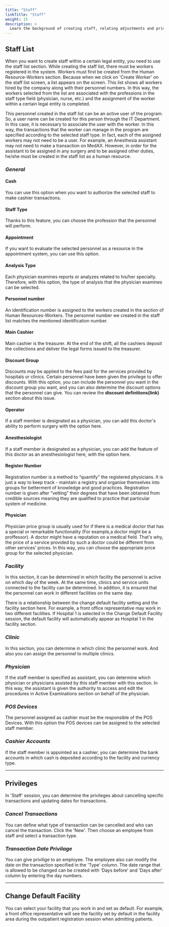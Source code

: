 ```yaml
---
title: "Staff"
linkTitle: "Staff"
weight: 15
description: >
  Learn the background of creating staff, relating adjustments and priviliges. 
---
```


## Staff List

When you want to create staff within a certain legal entity, you need to use the staff list section. While creating the staff list, there must be workers registered in the system. Workers must first be created from the Human Resource-Workers section. Because when we click on 'Create Worker' on the staff list screen, a list appears on the screen. This list shows all workers hired by the company along with their personnel numbers. In this way, the workers selected from the list are associated with the professions in the staff type field (physician, nurse, etc.) and the assignment of the worker within a certain legal entity is completed.

This personnel created in the staff list can be an active user of the program. So, a user name can be created for this person through the IT Department. In this case, it is necessary to associate the user with the worker. In this way, the transactions that the worker can manage in the program are specified according to the selected staff type. In fact, each of the assigned workers may not need to be a user. For example, an Anesthesia assistant may not need to make a transaction on MedAX. However, in order for the assistant to be assigned in any surgery and to be assigned other duties, he/she must be created in the staff list as a human resource.

### *General*

#### Cash 
You can use this option when you want to authorize the selected staff to make cashier transactions.
#### Staff Type
Thanks to this feature, you can choose the profession that the personnel will perform.
#### Appointment
If you want to evaluate the selected personnel as a resource in the appointment system, you can use this option.
#### Analysis Type
Each physician examines reports or analyzes related to his/her specialty. Therefore, with this option, the type of analysis that the physician examines can be selected.
#### Personnel number
An identification number is assigned to the workers created in the section of Human Resources-Workers. The personnel number we created in the staff list matches the mentioned identification number.
#### Main Cashier
Main cashier is the treasurer. At the end of the shift, all the cashiers deposit the collections and deliver the legal forms issued to the treasurer.
#### Discount Group
Discounts may be applied to the fees paid for the services provided by hospitals or clinics. Certain personnel have been given the privilege to offer discounts. With this option, you can include the personnel you want in the discount group you want, and you can also determine the discount options that the personnel can give. You can review the **discount definitions(link)** section about this issue.
#### Operator
If a staff member is designated as a physician, you can add this doctor's ability to perform surgery with the option here.
#### Anesthesiologist
If a staff member is designated as a physician, you can add the feature of this doctor as an anesthesiologist here, with the option here.
#### Register Number
Registration number is a method to “quantify” the registered physicians. It is just a way to keep track - maintain a registry and organise themselves into groups for betterment of knowledge and good practices.
Registration number is given after “vetting” their degrees that have been obtained from credible sources meaning they are qualified to practice that particular system of medicine.
#### Physician
Physician price group is usually used for if there is a medical doctor that has a special or remarkable functionality (For example,a doctor might be a proffessor). A doctor might have a reputation on a medical field. That's why, the price of a service provided by such a doctor could be different from other services' prices. In this way, you can choose the appropriate price group for the selected physician.
### *Facility*
In this section, it can be determined in which facility the personnel is active on which day of the week. At the same time, clinics and service units connected to the facility can be determined. In addition, it is ensured that the personnel can work in different facilities on the same day.

There is a relationship between the change default facility setting and the facility section here. For example, a front office representative may work in two different facilities. If Hospital 1 is selected in the Change Default Facility session, the default facility will automatically appear as Hospital 1 in the facility section. 

### *Clinic*
In this section, you can determine in which clinic the personnel work. And also you can assign the personnel to multiple clinics.

### *Physician*

If the staff member is specified as assistant, you can determine which physician or physicians assisted by this staff member with this section. In this way, the assistant is given the authority to access and edit the procedures in Active Examinations section on behalf of the physician.

### *POS Devices*

The personnel assigned as cashier must be the responsible of the POS Devices. With this option the POS devices can be assigned to the selected staff member.

### *Cashier Accounts*

If the staff member is appointed as a cashier, you can determine the bank accounts in which cash is deposited according to the facility and currency type.



---
## Privileges

In 'Staff' session, you can determine the privileges about cancelling specific transactions and updating dates for transactions.

### *Cancel Transactions*



You can define what type of transaction can be cancelled and who can cancel the transaction. Click the 'New'. Then choose an employee from staff and select a transaction type.

### *Transaction Date Privilage*



You can give privilige to an employee. The employee also can modify the date on the transaction specified in the 'Type' column. The date range that is allowed to be changed can be created with 'Days before' and 'Days after' column by entering the day numbers.

---

## Change Default Facility

You can select your facility that you work in and set as default. For example, a front office representative will see the facility set by default in the facility area during the outpatient registration session when admitting patients.
